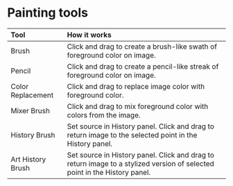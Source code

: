 # Painting tools

| Tool | How it works |
| :--- | :--- |
| Brush | Click and drag to create a brush-like swath of foreground color on image. |
| Pencil | Click and drag to create a pencil-like streak of foreground color on image. |
| Color Replacement | Click and drag to replace image color with foreground color. |
| Mixer Brush | Click and drag to mix foreground color with colors from the image. |
| History Brush | Set source in History panel. Click and drag to return image to the selected  point in the History panel. |
| Art History Brush | Set source in History panel. Click and drag to return image to a stylized version of selected point in the History panel. |


